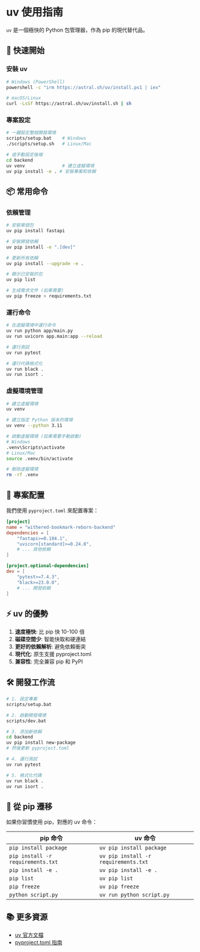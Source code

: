 # uv 使用指南

`uv` 是一個極快的 Python 包管理器，作為 pip 的現代替代品。

## 🚀 快速開始

### 安裝 uv
```bash
# Windows (PowerShell)
powershell -c "irm https://astral.sh/uv/install.ps1 | iex"

# macOS/Linux
curl -LsSf https://astral.sh/uv/install.sh | sh
```

### 專案設定
```bash
# 一鍵設定整個開發環境
scripts/setup.bat    # Windows
./scripts/setup.sh   # Linux/Mac

# 或手動設定後端
cd backend
uv venv              # 建立虛擬環境
uv pip install -e . # 安裝專案和依賴
```

## 📦 常用命令

### 依賴管理
```bash
# 安裝單個包
uv pip install fastapi

# 安裝開發依賴
uv pip install -e ".[dev]"

# 更新所有依賴
uv pip install --upgrade -e .

# 顯示已安裝的包
uv pip list

# 生成需求文件 (如果需要)
uv pip freeze > requirements.txt
```

### 運行命令
```bash
# 在虛擬環境中運行命令
uv run python app/main.py
uv run uvicorn app.main:app --reload

# 運行測試
uv run pytest

# 運行代碼格式化
uv run black .
uv run isort .
```

### 虛擬環境管理
```bash
# 建立虛擬環境
uv venv

# 建立指定 Python 版本的環境
uv venv --python 3.11

# 啟動虛擬環境 (如果需要手動啟動)
# Windows
.venv\Scripts\activate
# Linux/Mac  
source .venv/bin/activate

# 刪除虛擬環境
rm -rf .venv
```

## 🔧 專案配置

我們使用 `pyproject.toml` 來配置專案：

```toml
[project]
name = "withered-bookmark-reborn-backend"
dependencies = [
    "fastapi>=0.104.1",
    "uvicorn[standard]>=0.24.0",
    # ... 其他依賴
]

[project.optional-dependencies]
dev = [
    "pytest>=7.4.3",
    "black>=23.0.0",
    # ... 開發依賴
]
```

## ⚡ uv 的優勢

1. **速度極快**: 比 pip 快 10-100 倍
2. **磁碟空間少**: 智能快取和硬連結
3. **更好的依賴解析**: 避免依賴衝突
4. **現代化**: 原生支援 pyproject.toml
5. **兼容性**: 完全兼容 pip 和 PyPI

## 🛠️ 開發工作流

```bash
# 1. 設定專案
scripts/setup.bat

# 2. 啟動開發環境
scripts/dev.bat

# 3. 添加新依賴
cd backend
uv pip install new-package
# 然後更新 pyproject.toml

# 4. 運行測試
uv run pytest

# 5. 格式化代碼
uv run black .
uv run isort .
```

## 🔄 從 pip 遷移

如果你習慣使用 pip，對應的 uv 命令：

| pip 命令 | uv 命令 |
|----------|---------|
| `pip install package` | `uv pip install package` |
| `pip install -r requirements.txt` | `uv pip install -r requirements.txt` |
| `pip install -e .` | `uv pip install -e .` |
| `pip list` | `uv pip list` |
| `pip freeze` | `uv pip freeze` |
| `python script.py` | `uv run python script.py` |

## 📚 更多資源

- [uv 官方文檔](https://github.com/astral-sh/uv)
- [pyproject.toml 指南](https://packaging.python.org/en/latest/guides/writing-pyproject-toml/)
